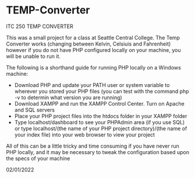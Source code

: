 # TEMP-Converter
ITC 250 TEMP CONVERTER

This was a small project for a class at Seattle Central College. The Temp Converter works (changing between Kelvin, Celsiuis and Fahrenheit) however if you do not have PHP configured locally on your machine, you will be unable to run it. 

The following is a shorthand guide for running PHP locally on a Windows machine:

- Download PHP and update your PATH user or system variable to wherever you stored your PHP files (you can test with the command php -v to determin what version you are running)
- Download XAMPP and run the XAMPP Control Center. Turn on Apache and SQL servers 
- Place your PHP project files into the htdocs folder in your XAMPP folder
- Type localhost/dashboard to see your PHPAdmin area (if you use SQL) or type localhost/(the name of your PHP project directory)/(the name of your index file) into your web browser to view your project

All of this can be a little tricky and time consuming if you have never run PHP locally, and it may be necessary to tweak the configuration based upon the specs of your machine

02/01/2022
